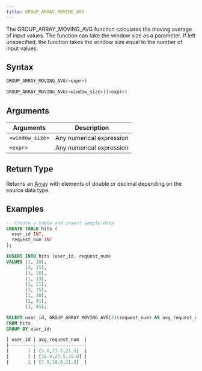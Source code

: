 ```yaml
---
title: GROUP_ARRAY_MOVING_AVG
---
```


The GROUP_ARRAY_MOVING_AVG function calculates the moving average of input values. The function can take the window size as a parameter. If left unspecified, the function takes the window size equal to the number of input values.

## Syntax

```sql
GROUP_ARRAY_MOVING_AVG(<expr>)

GROUP_ARRAY_MOVING_AVG(<window_size>)(<expr>)
```

## Arguments

| Arguments        | Description              |
|------------------| ------------------------ |
| `<window_size>`  | Any numerical expression |
| `<expr>`         | Any numerical expression |

## Return Type

Returns an [Array](../../13-sql-reference/10-data-types/40-data-type-array-types.md) with elements of double or decimal depending on the source data type.

## Examples

```sql
-- Create a table and insert sample data
CREATE TABLE hits (
  user_id INT,
  request_num INT
);

INSERT INTO hits (user_id, request_num)
VALUES (1, 10),
       (2, 15),
       (3, 20),
       (1, 13),
       (2, 21),
       (3, 25),
       (1, 30),
       (2, 41),
       (3, 45);

SELECT user_id, GROUP_ARRAY_MOVING_AVG(2)(request_num) AS avg_request_num
FROM hits
GROUP BY user_id;

| user_id | avg_request_num  |
|---------|------------------|
|       1 | [5.0,11.5,21.5]  |
|       3 | [10.0,22.5,35.0] |
|       2 | [7.5,18.0,31.0]  |
```
